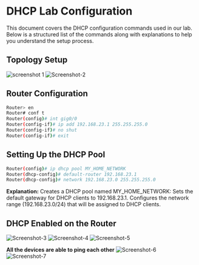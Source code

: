 # DHCP Lab Configuration
This document covers the DHCP configuration commands used in our lab.
Below is a structured list of the commands along with explanations to help you understand the setup process.

## Topology Setup
![screenshot 1](https://github.com/user-attachments/assets/8cc31cce-c099-46ac-a3b1-251c4f933508)
![Screenshot-2](https://github.com/user-attachments/assets/451420cd-f609-43fe-a5da-a591416e6101)

## Router Configuration
```bash
Router> en
Router# conf t
Router(config)# int gig0/0
Router(config-if)# ip add 192.168.23.1 255.255.255.0
Router(config-if)# no shut
Router(config-if)# exit
```
##  Setting Up the DHCP Pool
```bash
Router(config)# ip dhcp pool MY_HOME_NETWORK
Router(dhcp-config)# default-router 192.168.23.1 
Router(dhcp-config)# network 192.168.23.0 255.255.255.0
```
**Explanation:** Creates a DHCP pool named MY_HOME_NETWORK:
  Sets the default gateway for DHCP clients to 192.168.23.1.
  Configures the network range (192.168.23.0/24) that will be assigned to DHCP clients.
  
## DHCP Enabled on the Router
![Screenshot-3](https://github.com/user-attachments/assets/8ad200bf-ee9b-4c61-94b8-c0fb00e4d988)
![Screenshot-4](https://github.com/user-attachments/assets/8f9094b3-eb7b-4ea8-b333-78736b79b68e)
![Screenshot-5](https://github.com/user-attachments/assets/9aa7c9b8-e072-4d84-a0f8-4b03909af139)

**All the devices are able to ping each other**
![Screenshot-6](https://github.com/user-attachments/assets/cf09866b-bbb5-4b7a-9bad-984b240c94d2)
![Screenshot-7](https://github.com/user-attachments/assets/4910a0fe-a21a-4f57-b7ca-8671bcd8d168)
